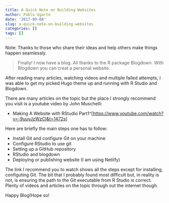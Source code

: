 ```yaml
---
title: A Quick Note on Building Websites
author: Pablo Ugarte
date: '2017-09-08'
slug: a-quick-note-on-building-websites
categories: []
tags: []
---
```


Note: Thanks to those who share their ideas and help others make things happen seamlessly.

>Finally! I now have a blog. All thanks to the R package Blogdown. With Blogdown you can creat a personal website.

After reading many articles, watching videos and multiple failed attempts, I was able to get my picked Hugo theme up and running with R Studio and Blogdown.

There are many articles on the topic but the place I strongly recommend you visit is a youtube video by John Muschelli:

* Making A Website with RStudio Part1^[https://www.youtube.com/watch?v=-9uuyJzWzCI&t=1472s]

Here are briefly the main steps one has to follow:

* Install Git and configure Git on your machine 
* Configure RStudio to use git
* Setting up a GitHub repository
* RStudio and blogdown
* Deploying or publishing website (I am using Netlify)

The link I recommend you to watch shows all the steps except for installing, configuting Git. The bit that I probably found most difficult but, in reality is not, is ensuring the path to the Git executable from R Studio is correct. Plenty of videos and articles on the topic through out the internet though.

Happy Blog!Hope so!
